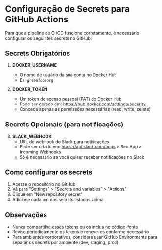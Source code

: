 # Configuração de Secrets para GitHub Actions

Para que a pipeline de CI/CD funcione corretamente, é necessário configurar os seguintes secrets no GitHub:

## Secrets Obrigatórios

1. **DOCKER_USERNAME**
   - O nome de usuário da sua conta no Docker Hub
   - Ex: `greenfoodorg`

2. **DOCKER_TOKEN**
   - Um token de acesso pessoal (PAT) do Docker Hub
   - Pode ser gerado em: https://hub.docker.com/settings/security
   - Conceda apenas as permissões necessárias (read, write, delete)

## Secrets Opcionais (para notificações)

3. **SLACK_WEBHOOK**
   - URL do webhook do Slack para notificações
   - Pode ser criado em: https://api.slack.com/apps > Seu App > Incoming Webhooks
   - Só é necessário se você quiser receber notificações no Slack

## Como configurar os secrets

1. Acesse o repositório no GitHub
2. Vá para "Settings" > "Secrets and variables" > "Actions"
3. Clique em "New repository secret"
4. Adicione cada um dos secrets listados acima

## Observações

- Nunca compartilhe esses tokens ou os inclua no código-fonte
- Revise periodicamente os tokens e renove-os conforme necessário
- Para ambientes corporativos, considere usar GitHub Environments para separar os secrets por ambiente (dev, staging, prod)
